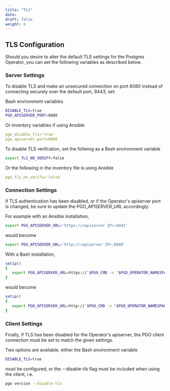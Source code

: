 ```yaml
---
title: "TLS"
date:
draft: false
weight: 6
---
```


## TLS Configuration

Should you desire to alter the default TLS settings for the Postgres Operator, you can set the
following variables as described below.

### Server Settings

To disable TLS and make an unsecured connection on port 8080 instead of connecting securely over
the default port, 8443, set:

Bash environment variables    

```bash
DISABLE_TLS=true
PGO_APISERVER_PORT=8080		
```

Or inventory variables if using Ansible

```yaml
pgo_disable_tls='true'
pgo_apiserver_port=8080
```

To disable TLS verifcation, set the follwing as a Bash environment variable

```bash
export TLS_NO_VERIFY=false
```

Or the following in the inventory file is using Ansible

```yaml
pgo_tls_no_verify='false'
```

### Connection Settings

If TLS authentication has been disabled, or if the Operator's apiserver port is changed, be sure to 
update the PGO_APISERVER_URL accordingly. 

For example with an Ansible installation, 

```bash
export PGO_APISERVER_URL='https://<apiserver IP>:8443'
```

would become

```bash
export PGO_APISERVER_URL='http://<apiserver IP>:8080'
```

With a Bash installation,

```bash
setip()
{
   export PGO_APISERVER_URL=https://`$PGO_CMD -n "$PGO_OPERATOR_NAMESPACE" get service postgres-operator -o=jsonpath="{.spec.clusterIP}"`:8443
}
```

would become

```bash
setip()
{
   export PGO_APISERVER_URL=http://`$PGO_CMD -n "$PGO_OPERATOR_NAMESPACE" get service postgres-operator -o=jsonpath="{.spec.clusterIP}"`:8080
}
```

### Client Settings

Finally, if TLS has been disabled for the Operator's apiserver, the PGO client connection must be set to match
the given settings.

Two options are available, either the Bash environment variable

```bash
DISABLE_TLS=true
```

must be configured, or the --disable-tls flag must be included when using the client, i.e.

```bash
pgo version --disable-tls
```
